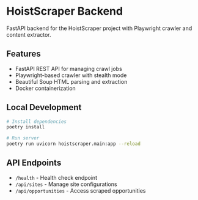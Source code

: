 # HoistScraper Backend

FastAPI backend for the HoistScraper project with Playwright crawler and content extractor.

## Features

- FastAPI REST API for managing crawl jobs
- Playwright-based crawler with stealth mode
- Beautiful Soup HTML parsing and extraction
- Docker containerization

## Local Development

```bash
# Install dependencies
poetry install

# Run server
poetry run uvicorn hoistscraper.main:app --reload
```

## API Endpoints

- `/health` - Health check endpoint
- `/api/sites` - Manage site configurations
- `/api/opportunities` - Access scraped opportunities 